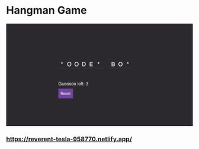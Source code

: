 # Hangman Game

![screenshot](img/README.md/2020-08-16-12-43-22.png)

### https://reverent-tesla-958770.netlify.app/
